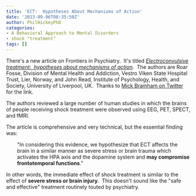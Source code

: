 ```yaml
---
title: 'ECT:  Hypotheses About Mechanisms of Action'
date: '2013-09-06T08:35:50Z'
author: PhilHickeyPhD
categories:
- A Behavioral Approach to Mental Disorders
- shock "treatment"
tags: []
---
```


There's a new article on Frontiers in Psychiatry.  It's titled <i><a href="http://www.frontiersin.org/Neuropsychiatric_Imaging_and_Stimulation/10.3389/fpsyt.2013.00094/full">Electroconvulsive treatment:  hypotheses about mechanisms of action</a>. </i> The authors are Roar Fosse, Division of Mental Health and Addiction, Vestro Viken State Hospital Trust, Lier, Norway, and John Read, Institute of Psychology, Health, and Society, University of Liverpool, UK.  Thanks to <a href="https://twitter.com/MickBramham">Mick Bramham on Twitter</a> for the link.

The authors reviewed a large number of human studies in which the brains of people receiving shock treatment were observed using EEG, PET, SPECT, and fMRI.

The article is comprehensive and very technical, but the essential finding was:
<p style="padding-left: 30px;">"In considering this evidence, we hypothesize that ECT affects the brain in a similar manner as severe stress or brain trauma which activates the HPA axis and the dopamine system and <strong>may compromise frontotemporal functions</strong>."</p>
In other words, the immediate effect of shock treatment is similar to the effect of <strong>severe stress or brain injury</strong>.  This doesn't sound like the "safe and effective" treatment routinely touted by psychiatry.